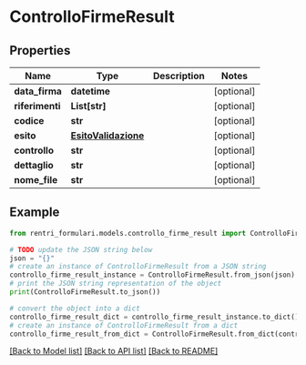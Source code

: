 # ControlloFirmeResult


## Properties

Name | Type | Description | Notes
------------ | ------------- | ------------- | -------------
**data_firma** | **datetime** |  | [optional] 
**riferimenti** | **List[str]** |  | [optional] 
**codice** | **str** |  | [optional] 
**esito** | [**EsitoValidazione**](EsitoValidazione.md) |  | [optional] 
**controllo** | **str** |  | [optional] 
**dettaglio** | **str** |  | [optional] 
**nome_file** | **str** |  | [optional] 

## Example

```python
from rentri_formulari.models.controllo_firme_result import ControlloFirmeResult

# TODO update the JSON string below
json = "{}"
# create an instance of ControlloFirmeResult from a JSON string
controllo_firme_result_instance = ControlloFirmeResult.from_json(json)
# print the JSON string representation of the object
print(ControlloFirmeResult.to_json())

# convert the object into a dict
controllo_firme_result_dict = controllo_firme_result_instance.to_dict()
# create an instance of ControlloFirmeResult from a dict
controllo_firme_result_from_dict = ControlloFirmeResult.from_dict(controllo_firme_result_dict)
```
[[Back to Model list]](../README.md#documentation-for-models) [[Back to API list]](../README.md#documentation-for-api-endpoints) [[Back to README]](../README.md)



